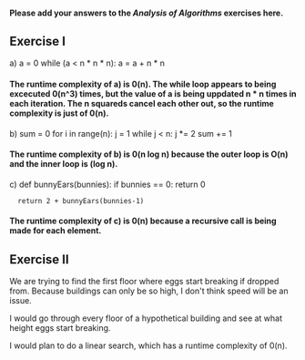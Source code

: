 #### Please add your answers to the ***Analysis of  Algorithms*** exercises here.

## Exercise I

a)  a = 0
    while (a < n * n * n):
      a = a + n * n

#### The runtime complexity of a) is 0(n). The while loop appears to being excecuted 0(n^3) times, but  the value of a is being uppdated n * n times in each iteration. The n squareds cancel each other out, so the runtime complexity is just of 0(n).

b)  sum = 0
    for i in range(n):
      j = 1
      while j < n:
        j *= 2
        sum += 1 
#### The runtime complexity of b) is 0(n log n) because the outer loop is O(n) and the inner loop is (log n). 

c)  def bunnyEars(bunnies):
      if bunnies == 0:
        return 0

      return 2 + bunnyEars(bunnies-1)
#### The runtime complexity of c) is 0(n) because a recursive call is being made for each element. 

## Exercise II

We are trying to find the first floor where eggs start breaking if dropped from. Because buildings can only be so high, I don't think speed will be an issue. 

I would go through every floor of a hypothetical building and see at what height eggs start breaking.

I would plan to do a linear search, which has a runtime complexity of 0(n).


